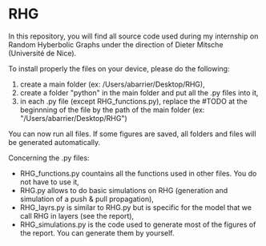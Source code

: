# RHG

In this repository, you will find all source code used during my internship on Random Hyberbolic Graphs under the direction of Dieter Mitsche (Université de Nice). 

To install properly the files on your device, please do the following:
1. create a main folder (ex: /Users/abarrier/Desktop/RHG),
2. create a folder "python" in the main folder and put all the .py files into it, 
3. in each .py file (except RHG_functions.py), replace the #TODO at the beginnning of the file by the path of the main folder (ex: "/Users/abarrier/Desktop/RHG")

You can now run all files. If some figures are saved, all folders and files will be generated automatically. 

Concerning the .py files:
- RHG_functions.py countains all the functions used in other files. You do not have to use it, 
- RHG.py allows to do basic simulations on RHG (generation and simulation of a push & pull propagation), 
- RHG_layrs.py is similar to RHG.py but is specific for the model that we call RHG in layers (see the report), 
- RHG_simulations.py is the code used to generate most of the figures of the report. You can generate them by yourself. 

